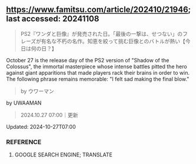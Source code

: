 ## https://www.famitsu.com/article/202410/21946; last accessed: 20241108

> PS2『ワンダと巨像』が発売された日。「最後の一撃は、せつない」のフレーズが有名な不朽の名作。知恵を絞って挑む巨像とのバトルが熱い【今日は何の日？】

October 27 is the release day of the PS2 version of "Shadow of the Colossus", the immortal masterpiece whose intense battles pitted the hero against giant apparitions that made players rack their brains in order to win. The following phrase remains memorable: "I felt sad making the final blow."

> by ウワーマン

by UWAAMAN

> 2024.10.27 07:00｜更新

Updated: 2024-10-27T07:00 

### REFERENCE

1) GOOGLE SEARCH ENGINE; TRANSLATE
